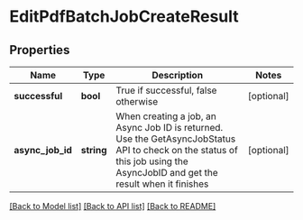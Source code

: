 # EditPdfBatchJobCreateResult

## Properties
Name | Type | Description | Notes
------------ | ------------- | ------------- | -------------
**successful** | **bool** | True if successful, false otherwise | [optional] 
**async_job_id** | **string** | When creating a job, an Async Job ID is returned.  Use the GetAsyncJobStatus API to check on the status of this job using the AsyncJobID and get the result when it finishes | [optional] 

[[Back to Model list]](../README.md#documentation-for-models) [[Back to API list]](../README.md#documentation-for-api-endpoints) [[Back to README]](../README.md)


